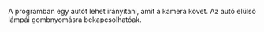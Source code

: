 A programban egy autót lehet irányítani, amit a kamera követ.
Az autó elülső lámpái gombnyomásra bekapcsolhatóak.

